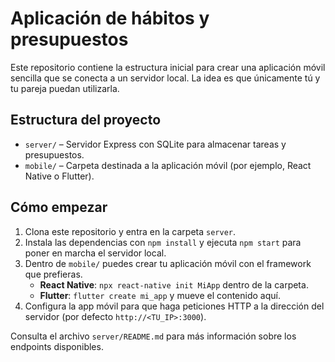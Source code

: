 # Aplicación de hábitos y presupuestos

Este repositorio contiene la estructura inicial para crear una aplicación móvil sencilla que se conecta a un servidor local. La idea es que únicamente tú y tu pareja puedan utilizarla.

## Estructura del proyecto

- `server/` – Servidor Express con SQLite para almacenar tareas y presupuestos.
- `mobile/` – Carpeta destinada a la aplicación móvil (por ejemplo, React Native o Flutter).

## Cómo empezar

1. Clona este repositorio y entra en la carpeta `server`.
2. Instala las dependencias con `npm install` y ejecuta `npm start` para poner en marcha el servidor local.
3. Dentro de `mobile/` puedes crear tu aplicación móvil con el framework que prefieras.
   - **React Native**: `npx react-native init MiApp` dentro de la carpeta.
   - **Flutter**: `flutter create mi_app` y mueve el contenido aquí.
4. Configura la app móvil para que haga peticiones HTTP a la dirección del servidor (por defecto `http://<TU_IP>:3000`).

Consulta el archivo `server/README.md` para más información sobre los endpoints disponibles.
